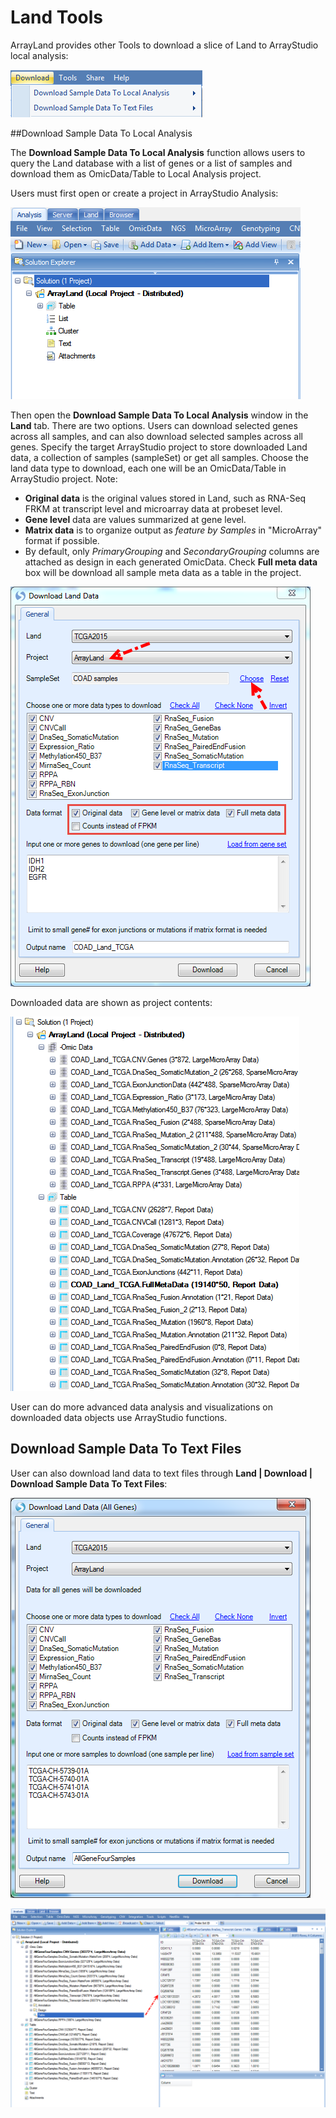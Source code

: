 # Land Tools

ArrayLand provides other Tools to download a slice of Land to ArrayStudio local analysis:

![NewImage103_png](images/201510-103.png)

##Download Sample Data To Local Analysis

The **Download Sample Data To Local Analysis** function allows users to query the Land database with a list of genes or a list of samples and download them as OmicData/Table to Local Analysis project.

Users must first open or create a project in ArrayStudio Analysis:

![image79_png](images/image79.png)

Then open the **Download Sample Data To Local Analysis** window in the **Land** tab. There are two options. Users can download selected genes across all samples, and can also download selected samples across all genes. Specify the target ArrayStudio project to store downloaded Land data, a collection of samples (sampleSet) or get all samples. Choose the land data type to download, each one will be an OmicData/Table in ArrayStudio project. Note:

- **Original data** is the original values stored in Land, such as RNA-Seq FRKM at transcript level and microarray data at probeset level.
- **Gene level** data are values summarized at gene level.
- **Matrix data** is to organize output as *feature by Samples* in "MicroArray" format if possible.
- By default, only *PrimaryGrouping* and *SecondaryGrouping* columns are attached as design in each generated OmicData. Check **Full meta data** box will be download all sample meta data as a table in the project.

![NewImage88_png](images/201510-88.png)

Downloaded data are shown as project contents:

![image81_png](images/image81.png)

User can do more advanced data analysis and visualizations on downloaded data objects use ArrayStudio functions.

## Download Sample Data To Text Files

User can also download land data to text files through **Land | Download | Download Sample Data To Text Files**:

![NewImage89_png](images/201510-89.png)

![image83_png](images/image83.png)
